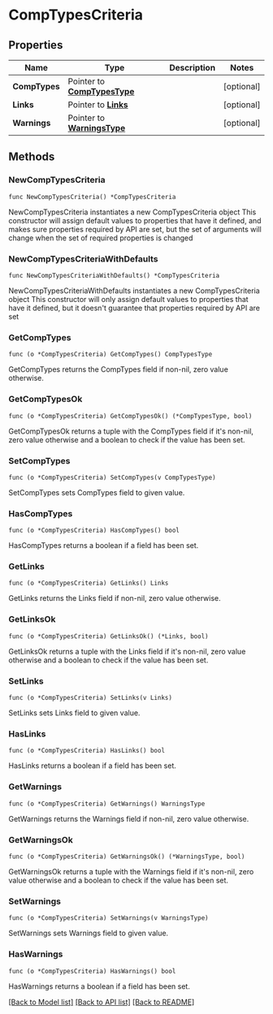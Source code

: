 # CompTypesCriteria

## Properties

Name | Type | Description | Notes
------------ | ------------- | ------------- | -------------
**CompTypes** | Pointer to [**CompTypesType**](CompTypesType.md) |  | [optional] 
**Links** | Pointer to [**Links**](Links.md) |  | [optional] 
**Warnings** | Pointer to [**WarningsType**](WarningsType.md) |  | [optional] 

## Methods

### NewCompTypesCriteria

`func NewCompTypesCriteria() *CompTypesCriteria`

NewCompTypesCriteria instantiates a new CompTypesCriteria object
This constructor will assign default values to properties that have it defined,
and makes sure properties required by API are set, but the set of arguments
will change when the set of required properties is changed

### NewCompTypesCriteriaWithDefaults

`func NewCompTypesCriteriaWithDefaults() *CompTypesCriteria`

NewCompTypesCriteriaWithDefaults instantiates a new CompTypesCriteria object
This constructor will only assign default values to properties that have it defined,
but it doesn't guarantee that properties required by API are set

### GetCompTypes

`func (o *CompTypesCriteria) GetCompTypes() CompTypesType`

GetCompTypes returns the CompTypes field if non-nil, zero value otherwise.

### GetCompTypesOk

`func (o *CompTypesCriteria) GetCompTypesOk() (*CompTypesType, bool)`

GetCompTypesOk returns a tuple with the CompTypes field if it's non-nil, zero value otherwise
and a boolean to check if the value has been set.

### SetCompTypes

`func (o *CompTypesCriteria) SetCompTypes(v CompTypesType)`

SetCompTypes sets CompTypes field to given value.

### HasCompTypes

`func (o *CompTypesCriteria) HasCompTypes() bool`

HasCompTypes returns a boolean if a field has been set.

### GetLinks

`func (o *CompTypesCriteria) GetLinks() Links`

GetLinks returns the Links field if non-nil, zero value otherwise.

### GetLinksOk

`func (o *CompTypesCriteria) GetLinksOk() (*Links, bool)`

GetLinksOk returns a tuple with the Links field if it's non-nil, zero value otherwise
and a boolean to check if the value has been set.

### SetLinks

`func (o *CompTypesCriteria) SetLinks(v Links)`

SetLinks sets Links field to given value.

### HasLinks

`func (o *CompTypesCriteria) HasLinks() bool`

HasLinks returns a boolean if a field has been set.

### GetWarnings

`func (o *CompTypesCriteria) GetWarnings() WarningsType`

GetWarnings returns the Warnings field if non-nil, zero value otherwise.

### GetWarningsOk

`func (o *CompTypesCriteria) GetWarningsOk() (*WarningsType, bool)`

GetWarningsOk returns a tuple with the Warnings field if it's non-nil, zero value otherwise
and a boolean to check if the value has been set.

### SetWarnings

`func (o *CompTypesCriteria) SetWarnings(v WarningsType)`

SetWarnings sets Warnings field to given value.

### HasWarnings

`func (o *CompTypesCriteria) HasWarnings() bool`

HasWarnings returns a boolean if a field has been set.


[[Back to Model list]](../README.md#documentation-for-models) [[Back to API list]](../README.md#documentation-for-api-endpoints) [[Back to README]](../README.md)


